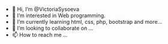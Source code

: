 - 👋 Hi, I’m @VictoriaSysoeva
- 👀 I’m interested in Web programming. 
- 🌱 I’m currently learning html, css, php, bootstrap and more...
- 💞️ I’m looking to collaborate on ...
- 📫 How to reach me ...

<!---
VictoriaSysoeva/VictoriaSysoeva is a ✨ special ✨ repository because its `README.md` (this file) appears on your GitHub profile.
You can click the Preview link to take a look at your changes.
--->
